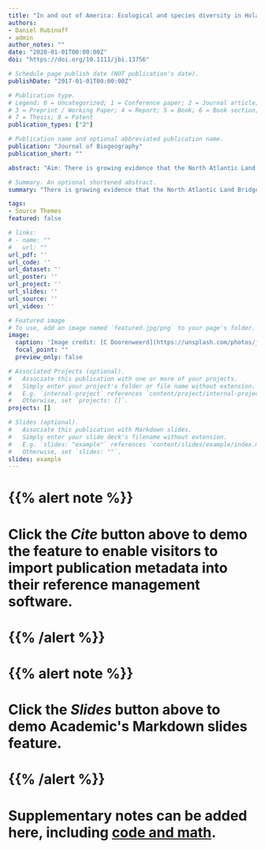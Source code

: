 ```yaml
---
title: "In and out of America: Ecological and species diversity in Holarctic giant silkmoths suggests unusual dispersal, defying the dogma of an Asian origin"
authors:
- Daniel Rubinoff
- admin
author_notes: ""
date: "2020-01-01T00:00:00Z"
doi: "https://doi.org/10.1111/jbi.13756"

# Schedule page publish date (NOT publication's date).
publishDate: "2017-01-01T00:00:00Z"

# Publication type.
# Legend: 0 = Uncategorized; 1 = Conference paper; 2 = Journal article;
# 3 = Preprint / Working Paper; 4 = Report; 5 = Book; 6 = Book section;
# 7 = Thesis; 8 = Patent
publication_types: ["2"]

# Publication name and optional abbreviated publication name.
publication: "Journal of Biogeography"
publication_short: ""

abstract: "Aim: There is growing evidence that the North Atlantic Land Bridge may have had a significant, underappreciated, role in structuring northern hemispheric biodiversity. Understanding the biogeography of less vagile animals with specific habitat requirements could provide fine‐scale information about the duration and environmental conditions of both the North Atlantic Land Bridge and the Bering Land Bridge. Location: Asia, Europe and North America. Taxon: Saturnia giant silkmoths. The genus has a relictual distribution from the Neogene, with species and subgenera endemic to subregions across the Northern Hemisphere. Methods: We sequenced six genes totalling 4,674 base pairs from representatives of all subgenera and augmented this with publicly available COI sequences to build a dataset covering 34 Saturnia species—about half of the described species. Datasets were subjected to phylogenetic, molecular dating and biogeographic analyses. Results: We found that adding a ‘jump’ parameter to a dispersal–extinction–cladogenesis (DEC) model results in contradictory biogeographic inferences, with the jump dispersal model being more biologically plausible for Saturnia. We found that Saturnia has a much earlier origin in North America than previously thought, and from there colonized Europe. The most parsimonious scenario involves a relatively recent (19.6– 11.7 Ma) transit across the North Atlantic Land Bridge, and subsequent dispersal across all of Eurasia. Without jump dispersal, Saturnia biogeography requires complex patterns of in situ extinction and recolonization followed by bursts of dispersal and speciation. Main conclusions: Although it is difficult to verify the appropriate model through fossil data or tectonic histories, allowing jump dispersal in Saturnia moth biogeography invokes far fewer assumptions and indicates the use of both Beringia and the North Atlantic Land Bridge, suggesting the importance of the latter for other groups may be underestimated."

# Summary. An optional shortened abstract.
summary: "There is growing evidence that the North Atlantic Land Bridge may have had a significant, underappreciated, role in structuring northern hemispheric biodiversity."

tags:
- Source Themes
featured: false

# links:
# - name: ""
#   url: ""
url_pdf: ''
url_code: ''
url_dataset: ''
url_poster: ''
url_project: ''
url_slides: ''
url_source: ''
url_video: ''

# Featured image
# To use, add an image named `featured.jpg/png` to your page's folder. 
image:
  caption: 'Image credit: [C Doorenweerd](https://unsplash.com/photos/jdD8gXaTZsc)'
  focal_point: ""
  preview_only: false

# Associated Projects (optional).
#   Associate this publication with one or more of your projects.
#   Simply enter your project's folder or file name without extension.
#   E.g. `internal-project` references `content/project/internal-project/index.md`.
#   Otherwise, set `projects: []`.
projects: []

# Slides (optional).
#   Associate this publication with Markdown slides.
#   Simply enter your slide deck's filename without extension.
#   E.g. `slides: "example"` references `content/slides/example/index.md`.
#   Otherwise, set `slides: ""`.
slides: example
---
```


# {{% alert note %}}
# Click the *Cite* button above to demo the feature to enable visitors to import publication metadata into their reference management software.
# {{% /alert %}}

# {{% alert note %}}
# Click the *Slides* button above to demo Academic's Markdown slides feature.
# {{% /alert %}}

# Supplementary notes can be added here, including [code and math](https://sourcethemes.com/academic/docs/writing-markdown-latex/).
